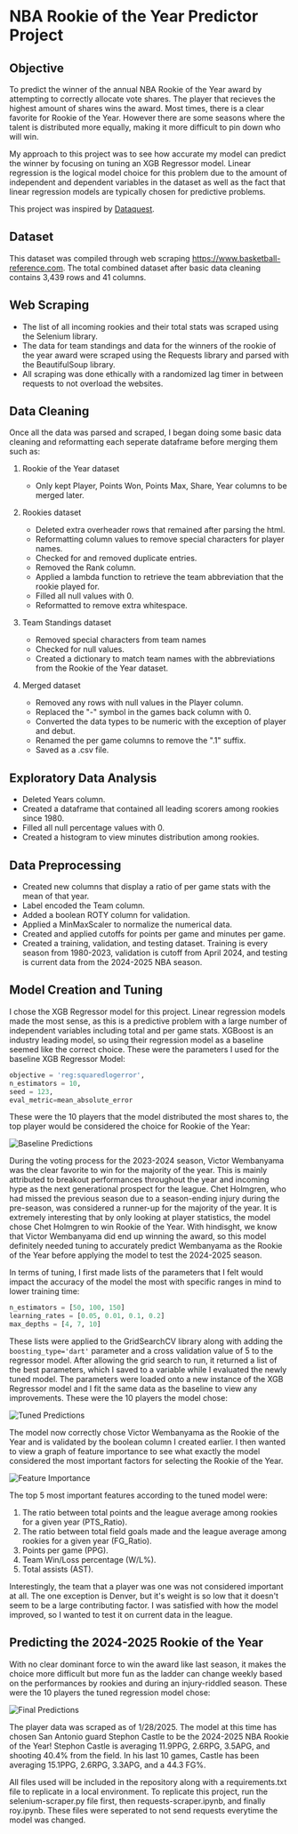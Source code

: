 # NBA Rookie of the Year Predictor Project

## Objective 
To predict the winner of the annual NBA Rookie of the Year award by attempting to correctly allocate vote shares. The player that recieves the highest amount of shares wins the award. Most times, there is a clear favorite for Rookie of the Year. However there are some seasons where the talent is distributed more equally, making it more difficult to pin down who will win. 

My approach to this project was to see how accurate my model can predict the winner by focusing on tuning an XGB Regressor model. Linear regression is the logical model choice for this problem due to the amount of independent and dependent variables in the dataset as well as the fact that linear regression models are typically chosen for predictive problems.

This project was inspired by [Dataquest](https://www.youtube.com/watch?v=JGQGd-oa0l4&t=0s).

## Dataset
This dataset was compiled through web scraping https://www.basketball-reference.com. The total combined dataset after basic data cleaning contains 3,439 rows and 41 columns.

## Web Scraping
- The list of all incoming rookies and their total stats was scraped using the Selenium library.
- The data for team standings and data for the winners of the rookie of the year award were scraped using the Requests library and parsed with the BeautifulSoup library.
- All scraping was done ethically with a randomized lag timer in between requests to not overload the websites.

## Data Cleaning
Once all the data was parsed and scraped, I began doing some basic data cleaning and reformatting each seperate dataframe before merging them such as:
1. Rookie of the Year dataset
   - Only kept Player, Points Won, Points Max, Share, Year columns to be merged later.

2. Rookies dataset
   - Deleted extra overheader rows that remained after parsing the html.
   - Reformatting column values to remove special characters for player names.
   - Checked for and removed duplicate entries.
   - Removed the Rank column.
   - Applied a lambda function to retrieve the team abbreviation that the rookie played for.
   - Filled all null values with 0.
   - Reformatted to remove extra whitespace.
  
3. Team Standings dataset
   - Removed special characters from team names
   - Checked for null values.
   - Created a dictionary to match team names with the abbreviations from the Rookie of the Year dataset.
  
4. Merged dataset
   - Removed any rows with null values in the Player column.
   - Replaced the "-" symbol in the games back column with 0.
   - Converted the data types to be numeric with the exception of player and debut.
   - Renamed the per game columns to remove the ".1" suffix.
   - Saved as a .csv file.

## Exploratory Data Analysis
- Deleted Years column.
- Created a dataframe that contained all leading scorers among rookies since 1980.
- Filled all null percentage values with 0.
- Created a histogram to view minutes distribution among rookies.

## Data Preprocessing
- Created new columns that display a ratio of per game stats with the mean of that year.
- Label encoded the Team column.
- Added a boolean ROTY column for validation.
- Applied a MinMaxScaler to normalize the numerical data.
- Created and applied cutoffs for points per game and minutes per game.
- Created a training, validation, and testing dataset. Training is every season from 1980-2023, validation is cutoff from April 2024, and testing is current data from the 2024-2025 NBA season.

## Model Creation and Tuning
I chose the XGB Regressor model for this project. Linear regression models made the most sense, as this is a predictive problem with a large number of independent variables including total and per game stats. XGBoost is an industry leading model, so using their regression model as a baseline seemed like the correct choice. These were the parameters I used for the baseline XGB Regressor Model:
 ```python
 objective = 'reg:squaredlogerror',
 n_estimators = 10,
 seed = 123,
 eval_metric=mean_absolute_error
 ```
These were the 10 players that the model distributed the most shares to, the top player would be considered the choice for Rookie of the Year:

![Baseline Predictions](images/Baseline_predictions.png)

During the voting process for the 2023-2024 season, Victor Wembanyama was the clear favorite to win for the majority of the year. This is mainly attributed to breakout performances throughout the year and incoming hype as the next generational prospect for the league. Chet Holmgren, who had missed the previous season due to a season-ending injury during the pre-season, was considered a runner-up for the majority of the year. It is extremely interesting that by only looking at player statistics, the model chose Chet Holmgren to win Rookie of the Year. With hindisght, we know that Victor Wembanyama did end up winning the award, so this model definitely needed tuning to accurately predict Wembanyama as the Rookie of the Year before applying the model to test the 2024-2025 season.

In terms of tuning, I first made lists of the parameters that I felt would impact the accuracy of the model the most with specific ranges in mind to lower training time:
```python
n_estimators = [50, 100, 150]
learning_rates = [0.05, 0.01, 0.1, 0.2]
max_depths = [4, 7, 10]
 ```
These lists were applied to the GridSearchCV library along with adding the ```boosting_type='dart'``` parameter and a cross validation value of 5 to the regressor model. After allowing the grid search to run, it returned a list of the best parameters, which I saved to a variable while I evaluated the newly tuned model. The parameters were loaded onto a new instance of the XGB Regressor model and I fit the same data as the baseline to view any improvements. These were the 10 players the model chose:

![Tuned Predictions](images/Tuned_predictions.png)

The model now correctly chose Victor Wembanyama as the Rookie of the Year and is validated by the boolean column I created earlier. I then wanted to view a graph of feature importance to see what exactly the model considered the most important factors for selecting the Rookie of the Year.

![Feature Importance](images/feature_importance.png)

The top 5 most important features according to the tuned model were:
1. The ratio between total points and the league average among rookies for a given year (PTS_Ratio).
2. The ratio between total field goals made and the league average among rookies for a given year (FG_Ratio).
3. Points per game (PPG).
4. Team Win/Loss percentage (W/L%).
5. Total assists (AST).

Interestingly, the team that a player was one was not considered important at all. The one exception is Denver, but it's weight is so low that it doesn't seem to be a large contributing factor. I was satisfied with how the model improved, so I wanted to test it on current data in the league.

## Predicting the 2024-2025 Rookie of the Year
With no clear dominant force to win the award like last season, it makes the choice more difficult but more fun as the ladder can change weekly based on the performances by rookies and during an injury-riddled season. These were the 10 players the tuned regression model chose:

![Final Predictions](images/final_predictions.png)

The player data was scraped as of 1/28/2025. The model at this time has chosen San Antonio guard Stephon Castle to be the 2024-2025 NBA Rookie of the Year! Stephon Castle is averaging 11.9PPG, 2.6RPG, 3.5APG, and shooting 40.4% from the field. In his last 10 games, Castle has been averaging 15.1PPG, 2.6RPG, 3.3APG, and a 44.3 FG%.

All files used will be included in the repository along with a requirements.txt file to replicate in a local environment. To replicate this project, run the selenium-scraper.py file first, then requests-scraper.ipynb, and finally roy.ipynb. These files were seperated to not send requests everytime the model was changed.
